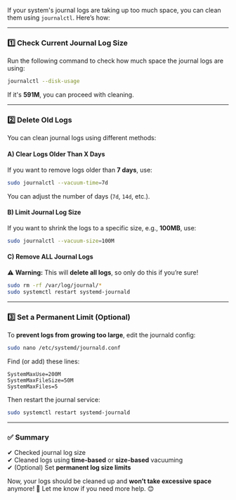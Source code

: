If your system's journal logs are taking up too much space, you can clean them using `journalctl`. Here’s how:

---

### **1️⃣ Check Current Journal Log Size**
Run the following command to check how much space the journal logs are using:

```bash
journalctl --disk-usage
```

If it's **591M**, you can proceed with cleaning.

---

### **2️⃣ Delete Old Logs**
You can clean journal logs using different methods:

#### **A) Clear Logs Older Than X Days**
If you want to remove logs older than **7 days**, use:

```bash
sudo journalctl --vacuum-time=7d
```

You can adjust the number of days (`7d`, `14d`, etc.).

#### **B) Limit Journal Log Size**
If you want to shrink the logs to a specific size, e.g., **100MB**, use:

```bash
sudo journalctl --vacuum-size=100M
```

#### **C) Remove ALL Journal Logs**
⚠ **Warning:** This will **delete all logs**, so only do this if you’re sure!

```bash
sudo rm -rf /var/log/journal/*
sudo systemctl restart systemd-journald
```

---

### **3️⃣ Set a Permanent Limit (Optional)**
To **prevent logs from growing too large**, edit the journald config:

```bash
sudo nano /etc/systemd/journald.conf
```

Find (or add) these lines:

```
SystemMaxUse=200M
SystemMaxFileSize=50M
SystemMaxFiles=5
```

Then restart the journal service:

```bash
sudo systemctl restart systemd-journald
```

---

### **✅ Summary**
✔ Checked journal log size  
✔ Cleaned logs using **time-based** or **size-based** vacuuming  
✔ (Optional) Set **permanent log size limits**  

Now, your logs should be cleaned up and **won’t take excessive space** anymore! 🚀 Let me know if you need more help. 😊